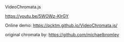 VideoChromata.js

https://youtu.be/5WOWz-KlrGY

Online demo: https://pcktm.github.io/VideoChromata.js/

original chromata by: https://github.com/michaelbromley
